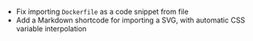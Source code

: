 - Fix importing `Dockerfile` as a code snippet from file
- Add a Markdown shortcode for importing a SVG, with automatic CSS variable interpolation